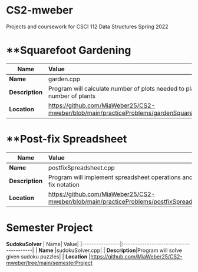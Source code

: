 # CS2-mweber
Projects and coursework for CSCI 112 Data Structures Spring 2022

# **Squarefoot Gardening 
| Name| Value|
|----------------|:---------------------------------------|
| **Name**       |garden.cpp|
| **Description**|Program will calculate number of plots needed to plant given number of plants|
| **Location**   |https://github.com/MiaWeber25/CS2-mweber/blob/main/practiceProblems/gardenSquares/garden.cpp|

# **Post-fix Spreadsheet
| Name| Value|
|----------------|:---------------------------------------|
| **Name**       |postfixSpreadsheet.cpp|
| **Description**|Program will implement spreadsheet operations and perform calculations in post-fix notation|
| **Location**   |https://github.com/MiaWeber25/CS2-mweber/blob/main/practiceProblems/postfixSpreadsheet/postfixSpreadsheet.cpp


# **Semester Project**
**SudokuSolver**
| Name| Value|
|----------------|:---------------------------------------|
| **Name**       |sudokuSolver.cpp|
| **Description**|Program will solve given sudoku puzzles|
| **Location**   |https://github.com/MiaWeber25/CS2-mweber/tree/main/semesterProject
